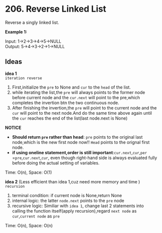 # 206. Reverse Linked List
Reverse a singly linked list.

**Example 1:**  

Input: 1->2->3->4->5->NULL  
Output: 5->4->3->2->1->NULL

## Ideas  
**idea 1**   
`iteration reverse`  
1. First,initialize the `pre` to None and `cur` to the `head` of the list.  
2. while iterating the list,the `pre` will always points to the former node before current node and the `cur.next` will point to the pre,which completes the invertion btn the two continuous node.  
3. After finishing the invertion,the `pre` will point to the current node and the `cur` will point to the next node.And do the same time above again until the `cur` reaches the end of the list(last node.next is None)

**NOTICE**    
* **Should return `pre` rather than head**: `pre` points to the original last node,which is the new first node now!! `Head` points to the orignal first node.  
* **if using oneline statement,order is still important**:`cur.next`,`cur`,`per` =`pre`,`cur.next`,`cur`, even though right-hand side is always evaluated fully before doing the actual setting of variables.  

Time: O(n), Space: O(1)      

**idea 2** (Less efficient than idea 1,cuz need more memory and time )   
`recursion`  
1. terminal condition: if current node is None,return None  
2. internal logic: the latter `node.next` points to the `pre` node
3. recursive logic: Similiar with `idea 1`, change last 2 statements into calling the function itself(apply recursion),regard `next node` as `cur`,`current node` as `pre` 

Time: O(n), Space: O(n) 
